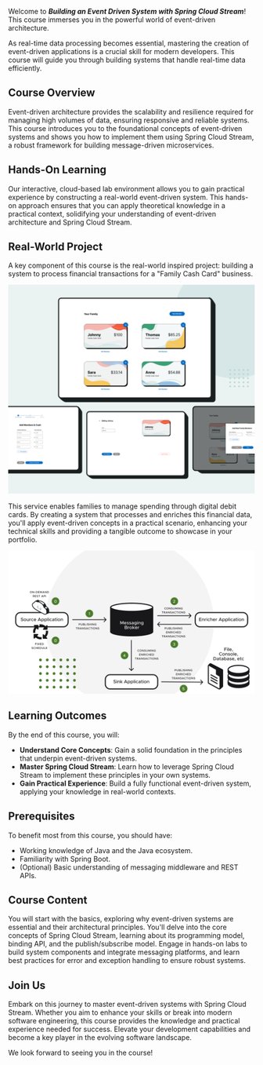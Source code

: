 Welcome to **_Building an Event Driven System with Spring Cloud Stream_**! This course immerses you in the powerful world of event-driven architecture.

As real-time data processing becomes essential, mastering the creation of event-driven applications is a crucial skill for modern developers. This course will guide you through building systems that handle real-time data efficiently.

## Course Overview

Event-driven architecture provides the scalability and resilience required for managing high volumes of data, ensuring responsive and reliable systems. This course introduces you to the foundational concepts of event-driven systems and shows you how to implement them using Spring Cloud Stream, a robust framework for building message-driven microservices.

## Hands-On Learning

Our interactive, cloud-based lab environment allows you to gain practical experience by constructing a real-world event-driven system. This hands-on approach ensures that you can apply theoretical knowledge in a practical context, solidifying your understanding of event-driven architecture and Spring Cloud Stream.

## Real-World Project

A key component of this course is the real-world inspired project: building a system to process financial transactions for a "Family Cash Card" business.

![Family Cash Card UI](https://raw.githubusercontent.com/spring-academy/spring-academy-assets/main/courses/course-spring-brasb-build-a-rest-api/NEWcardUI.png)

This service enables families to manage spending through digital debit cards. By creating a system that processes and enriches this financial data, you'll apply event-driven concepts in a practical scenario, enhancing your technical skills and providing a tangible outcome to showcase in your portfolio.

![Spring Cloud Stream System](https://raw.githubusercontent.com/spring-academy/spring-academy-assets/main/courses/course-spring-cloud-stream/full-system-with-sources.svg)

## Learning Outcomes

By the end of this course, you will:

- **Understand Core Concepts**: Gain a solid foundation in the principles that underpin event-driven systems.
- **Master Spring Cloud Stream**: Learn how to leverage Spring Cloud Stream to implement these principles in your own systems.
- **Gain Practical Experience**: Build a fully functional event-driven system, applying your knowledge in real-world contexts.

## Prerequisites

To benefit most from this course, you should have:

- Working knowledge of Java and the Java ecosystem.
- Familiarity with Spring Boot.
- (Optional) Basic understanding of messaging middleware and REST APIs.

## Course Content

You will start with the basics, exploring why event-driven systems are essential and their architectural principles. You'll delve into the core concepts of Spring Cloud Stream, learning about its programming model, binding API, and the publish/subscribe model. Engage in hands-on labs to build system components and integrate messaging platforms, and learn best practices for error and exception handling to ensure robust systems.

## Join Us

Embark on this journey to master event-driven systems with Spring Cloud Stream. Whether you aim to enhance your skills or break into modern software engineering, this course provides the knowledge and practical experience needed for success. Elevate your development capabilities and become a key player in the evolving software landscape.

We look forward to seeing you in the course!
